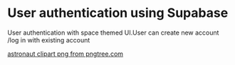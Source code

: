 # User authentication using Supabase 

User authentication with space themed UI.User can create new account /log in with existing account 

<a href='https://pngtree.com/so/astronaut-clipart'>astronaut clipart png from pngtree.com</a>


